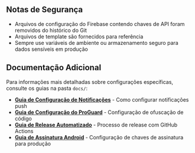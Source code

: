 ## Notas de Segurança

- Arquivos de configuração do Firebase contendo chaves de API foram removidos do histórico do Git
- Arquivos de template são fornecidos para referência
- Sempre use variáveis de ambiente ou armazenamento seguro para dados sensíveis em produção

## Documentação Adicional

Para informações mais detalhadas sobre configurações específicas, consulte os guias na pasta `docs/`:

- **[Guia de Configuração de Notificações](docs/portugues/guias/GUIA_CONFIGURACAO_NOTIFICACOES.md)** - Como configurar notificações push
- **[Guia de Configuração do ProGuard](docs/portugues/guias/GUIA_CONFIGURACAO_PROGUARD.md)** - Configuração de ofuscação de código
- **[Guia de Release Automatizado](docs/portugues/guias/GUIA_RELEASE_AUTOMATIZADO.md)** - Processo de release com GitHub Actions
- **[Guia de Assinatura Android](docs/portugues/guias/GUIA_ASSINATURA_ANDROID.md)** - Configuração de chaves de assinatura para produção
